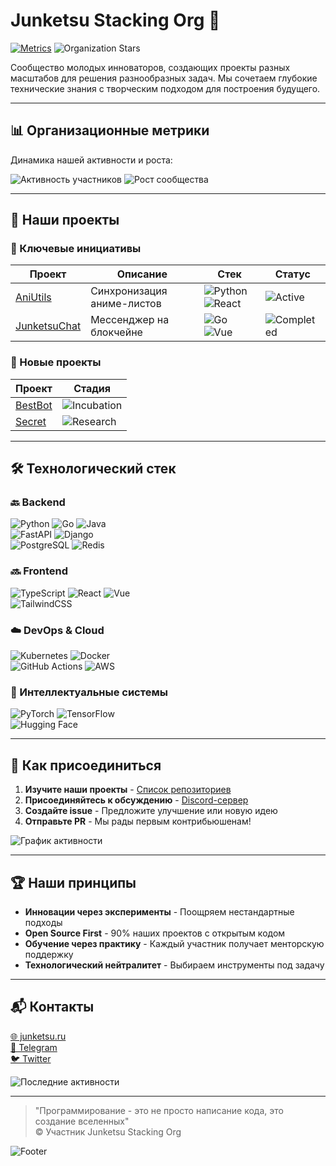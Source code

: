 # Junketsu Stacking Org 🚀  
[![Metrics](https://github.com/junketsu/.github/github-metrics.svg)](https://github.com/junketsu/.github/actions/workflows/metrics.yml)
![Organization Stars](https://img.shields.io/github/stars/junketsu?style=social)

Сообщество молодых инноваторов, создающих проекты разных масштабов для решения разнообразных задач. Мы сочетаем глубокие технические знания с творческим подходом для построения будущего.

---

## 📊 Организационные метрики  
Динамика нашей активности и роста:  

![Активность участников](https://github.com/junketsu/junketsu/blob/main/metrics/activity.svg)
![Рост сообщества](https://github.com/junketsu/junketsu/blob/main/metrics/contributors.svg)

---

## 🚀 Наши проекты  

### 🔑 Ключевые инициативы  

| Проект | Описание | Стек | Статус |  
|--------|----------|------|--------|  
| [AniUtils](https://github.com/junketsu/AniUtils) | Синхронизация аниме-листов | ![Python](https://img.shields.io/badge/-Python-3776AB?logo=python) ![React](https://img.shields.io/badge/-React-61DAFB?logo=react) | ![Active](https://img.shields.io/badge/🟢_Active-success) |  
| [JunketsuChat](https://github.com/junketsu/JunketsuChat) | Мессенджер на блокчейне | ![Go](https://img.shields.io/badge/-Go-00ADD8?logo=go) ![Vue](https://img.shields.io/badge/-Vue-4FC08D?logo=vue.js) | ![Completed](https://img.shields.io/badge/✅_Completed-informational) |  

### 🌱 Новые проекты  
| Проект | Стадия |  
|--------|--------|  
| [BestBot](https://github.com/junketsu/BestBot) | ![Incubation](https://img.shields.io/badge/🔬_Incubation-blueviolet) |  
| [Secret](https://github.com/junketsu/Secret) | ![Research](https://img.shields.io/badge/🔍_Research-lightgrey) |  

---

## 🛠 Технологический стек  

### 🔙 Backend  
![Python](https://img.shields.io/badge/-Python-3776AB?logo=python&logoColor=white)
![Go](https://img.shields.io/badge/-Go-00ADD8?logo=go&logoColor=white)
![Java](https://img.shields.io/badge/-Java-007396?logo=openjdk&logoColor=white)  
![FastAPI](https://img.shields.io/badge/-FastAPI-009688?logo=fastapi&logoColor=white)
![Django](https://img.shields.io/badge/-Django-092E20?logo=django&logoColor=white)  
![PostgreSQL](https://img.shields.io/badge/-PostgreSQL-4169E1?logo=postgresql&logoColor=white)
![Redis](https://img.shields.io/badge/-Redis-DC382D?logo=redis&logoColor=white)

### 🔜 Frontend  
![TypeScript](https://img.shields.io/badge/-TypeScript-3178C6?logo=typescript&logoColor=white)
![React](https://img.shields.io/badge/-React-61DAFB?logo=react&logoColor=black)
![Vue](https://img.shields.io/badge/-Vue-4FC08D?logo=vue.js&logoColor=white)  
![TailwindCSS](https://img.shields.io/badge/-Tailwind_CSS-06B6D4?logo=tailwindcss&logoColor=white)

### ☁️ DevOps & Cloud  
![Kubernetes](https://img.shields.io/badge/-Kubernetes-326CE5?logo=kubernetes&logoColor=white)
![Docker](https://img.shields.io/badge/-Docker-2496ED?logo=docker&logoColor=white)  
![GitHub Actions](https://img.shields.io/badge/-GitHub_Actions-2088FF?logo=githubactions&logoColor=white)
![AWS](https://img.shields.io/badge/-AWS-232F3E?logo=amazonaws&logoColor=white)

### 🧠 Интеллектуальные системы  
![PyTorch](https://img.shields.io/badge/-PyTorch-EE4C2C?logo=pytorch&logoColor=white)
![TensorFlow](https://img.shields.io/badge/-TensorFlow-FF6F00?logo=tensorflow&logoColor=white)  
![Hugging Face](https://img.shields.io/badge/-Hugging_Face-FFD21F?logo=huggingface&logoColor=black)

---

## 🌟 Как присоединиться  
1. **Изучите наши проекты** - [Список репозиториев](https://github.com/orgs/junketsu/repositories)  
2. **Присоединяйтесь к обсуждению** - [Discord-сервер](https://discord.gg/junketsu)  
3. **Создайте issue** - Предложите улучшение или новую идею  
4. **Отправьте PR** - Мы рады первым контрибьюшенам!  

![График активности](https://github.com/junketsu/junketsu/blob/main/metrics/calendar.svg)

---

## 🏆 Наши принципы  
- **Инновации через эксперименты** - Поощряем нестандартные подходы  
- **Open Source First** - 90% наших проектов с открытым кодом  
- **Обучение через практику** - Каждый участник получает менторскую поддержку  
- **Технологический нейтралитет** - Выбираем инструменты под задачу  

---

## 📬 Контакты  
[🌐 junketsu.ru](https://junketsu.ru)  
[💬 Telegram](https://t.me/junketsu_chat)  
[🐦 Twitter](https://twitter.com/junketsu_org)  

![Последние активности](https://github.com/junketsu/junketsu/blob/main/metrics/activity-timeline.svg)

---

> "Программирование - это не просто написание кода, это создание вселенных"  
> © Участник Junketsu Stacking Org  

![Footer](https://raw.githubusercontent.com/junketsu/.github/main/profile/footer.svg)

